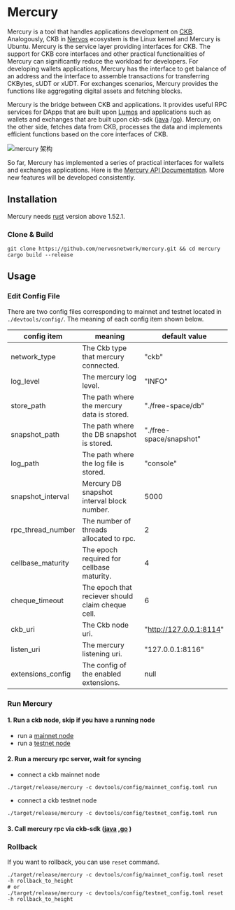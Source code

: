 # Mercury

Mercury is a tool that handles applications development on [CKB](https://github.com/nervosnetwork/ckb). 
Analogously, CKB in [Nervos](https://www.nervos.org/) ecosystem is the Linux kernel and Mercury is Ubuntu. 
Mercury is the service layer providing interfaces for CKB. 
The support for CKB core interfaces and other practical functionalities of Mercury can significantly reduce the workload for developers. 
For developing wallets applications, Mercury has the interface to get balance of an address and the interface to assemble transactions for transferring CKBytes, sUDT or xUDT. 
For exchanges scenarios, Mercury provides the functions like aggregating digital assets and fetching blocks.

Mercury is the bridge between CKB and applications. 
It provides useful RPC services for DApps that are built upon [Lumos](https://github.com/nervosnetwork/lumos) and applications such as wallets and exchanges that are built upon ckb-sdk ([java](https://github.com/nervosnetwork/ckb-sdk-java) /[go](https://github.com/nervosnetwork/ckb-sdk-go)). 
Mercury, on the other side, fetches data from CKB, processes the data and implements efficient functions based on the core interfaces of CKB.

![mercury 架构](https://user-images.githubusercontent.com/32355308/126034305-b7bef7d5-c52c-498b-94c4-115690223a88.png)

So far, Mercury has implemented a series of practical interfaces for wallets and exchanges applications.
Here is the [Mercury API Documentation](https://github.com/nervosnetwork/mercury/blob/main/core/rpc/README.md). 
More new features will be developed consistently.

## Installation

Mercury needs [rust](https://www.rust-lang.org/) version above 1.52.1.

### Clone & Build

```shell
git clone https://github.com/nervosnetwork/mercury.git && cd mercury
cargo build --release
```

## Usage

### Edit Config File

There are two config files corresponding to mainnet and testnet located in `./devtools/config/`. The meaning of each config item shown below.

| config item       | meaning                                           | default value           |
| ----------------- | ------------------------------------------------- | ----------------------- |
| network_type      | The Ckb type that mercury connected.              | "ckb"                   |
| log_level         | The mercury log level.                            | "INFO"                  |
| store_path        | The path where the mercury data is stored.        | "./free-space/db"       |
| snapshot_path     | The path where the DB snapshot is stored.         | "./free-space/snapshot" |
| log_path          | The path where the log file is stored.            | "console"               |
| snapshot_interval | Mercury DB snapshot interval block number.        | 5000                    |
| rpc_thread_number | The number of threads allocated to rpc.           | 2                       |
| cellbase_maturity | The epoch required for cellbase maturity.         | 4                       |
| cheque_timeout    | The epoch that reciever should claim cheque cell. | 6                       |
| ckb_uri           | The Ckb node uri.                                 | "http://127.0.0.1:8114" |
| listen_uri        | The mercury listening uri.                        | "127.0.0.1:8116"        |
| extensions_config | The config of the enabled extensions.             | null                    |

### Run Mercury

#### 1. Run a ckb node, skip if you have a running node

- run a [mainnet node](https://docs.nervos.org/docs/basics/guides/mainnet)
- run a [testnet node](https://docs.nervos.org/docs/basics/guides/testnet)

#### 2. Run a mercury rpc server, wait for syncing

- connect a ckb mainnet node

```shell
./target/release/mercury -c devtools/config/mainnet_config.toml run
```

- connect a ckb testnet node

```shell
./target/release/mercury -c devtools/config/testnet_config.toml run
```

#### 3. Call mercury rpc via ckb-sdk ([java](https://github.com/nervosnetwork/ckb-sdk-java) ,[go](https://github.com/nervosnetwork/ckb-sdk-go) )

### Rollback

If you want to rollback, you can use `reset` command.

```shell
./target/release/mercury -c devtools/config/mainnet_config.toml reset -h rollback_to_height
# or
./target/release/mercury -c devtools/config/testnet_config.toml reset -h rollback_to_height
```
